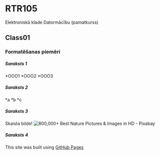 # RTR105
Elektroniskā klade Datormācību (pamatkurss)
## Class01
### Formatēšanas piemēri
##### Saraksts 1
*OOO1
*OOO2
*OOO3
##### Saraksts 2
*a
*b
*c
##### Saraksts 3
Skaista bilde!
![800,000+ Best Nature Pictures & Images in HD - Pixabay](https://cdn.pixabay.com/photo/2015/04/23/22/00/tree-736885__480.jpg)
##### Saraksts 4
﻿This site was built using [GitHub Pages](https://docs.github.com/en/get-started/writing-on-github/getting-started-with-writing-and-formatting-on-github/basic-writing-and-formatting-syntax#links)
